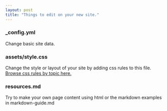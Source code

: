 ```yaml
---
layout: post
title: "Things to edit on your new site."
---
```


### _config.yml
Change basic site data.

### assets/style.css
Change the style or layout of your site by adding css rules to this file.  [Browse css rules by topic here.](http://www.w3schools.com/css/)

### resources.md
Try to make your own page content using html or the markdown examples in markdown-guide.md